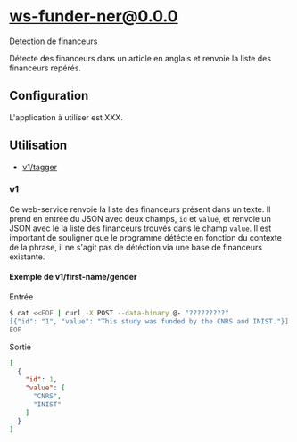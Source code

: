 # ws-funder-ner@0.0.0

Detection de financeurs

Détecte des financeurs dans un article en anglais et renvoie la liste des financeurs repérés.

## Configuration

L'application à utiliser est XXX.

## Utilisation

- [v1/tagger](#v1)

### v1

Ce web-service renvoie la liste des financeurs présent dans un texte.
Il prend en entrée du JSON avec deux champs, `id` et `value`, et renvoie un JSON avec le la liste des financeurs trouvés
dans le champ `value`.
Il est important de souligner que le programme détécte en fonction du contexte de la phrase, il ne s'agit pas de
détéction via une base de financeurs existante.

#### Exemple de v1/first-name/gender

Entrée

```bash
$ cat <<EOF | curl -X POST --data-binary @- "?????????"
[{"id": "1", "value": "This study was funded by the CNRS and INIST."}]
EOF
```

Sortie

```json
[
  {
    "id": 1,
    "value": [
      "CNRS",
      "INIST"
    ]
  }
]
 ```
